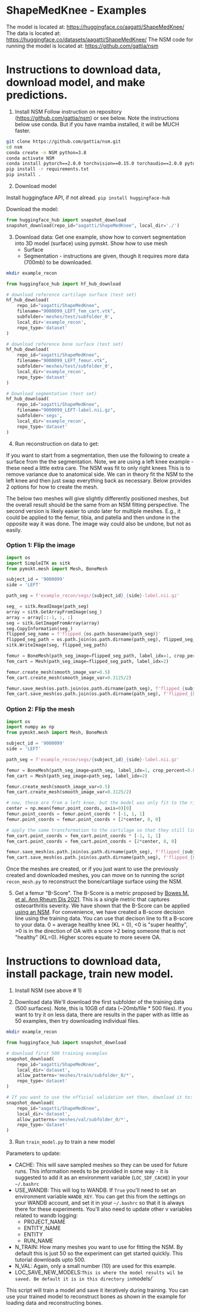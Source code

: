 # ShapeMedKnee - Examples 

The model is located at: 
    https://huggingface.co/aagatti/ShapeMedKnee/
The data is located at: 
    https://huggingface.co/datasets/aagatti/ShapeMedKnee/
The NSM code for running the model is located at: 
    https://github.com/gattia/nsm

# Instructions to download data, download model, and make predictions. 

1. Install NSM 
Follow instruction on repository (https://github.com/gattia/nsm) or see below. Note
the instructions below use conda. But if you have mamba installed, it will be MUCH 
faster. 

```bash
git clone https://github.com/gattia/nsm.git
cd nsm
conda create -n NSM python=3.8
conda activate NSM
conda install pytorch==2.0.0 torchvision==0.15.0 torchaudio==2.0.0 pytorch-cuda=11.7 -c pytorch -c nvidia
pip install -r requirements.txt
pip install .
```

2. Download model

Install huggingface API, if not alread. 
`pip install huggingface-hub`

Download the model: 
```python
from huggingface_hub import snapshot_download
snapshot_download(repo_id="aagatti/ShapeMedKnee", local_dir='./')

```

3. Download data: 
Get one example, show how to convert segmentation into 3D model (surface) using pymskt. 
Show how to use mesh
    - Surface
    - Segmentation - instructions are given, though it requires more data (700mb) to be
    downloaded. 

```bash
mkdir example_recon    
```

```python
from huggingface_hub import hf_hub_download

# download reference cartilage surface (test set)
hf_hub_download(
    repo_id="aagatti/ShapeMedKnee", 
    filename="9000099_LEFT_fem_cart.vtk", 
    subfolder='meshes/test/subfolder_0',
    local_dir='example_recon',
    repo_type='dataset'
)

# download reference bone surface (test set)
hf_hub_download(
    repo_id="aagatti/ShapeMedKnee",
    filename="9000099_LEFT_femur.vtk",
    subfolder='meshes/test/subfolder_0',
    local_dir='example_recon',
    repo_type='dataset'
)

# Download segmentation (test set)
hf_hub_download(
    repo_id="aagatti/ShapeMedKnee",
    filename="9000099_LEFT-label.nii.gz",
    subfolder='segs',
    local_dir='example_recon',
    repo_type='dataset'
)

```

4. Run reconstruction on data to get: 

If you want to start from a segmentation, then use the following to create a surface from the the segmentation.
Note, we are using a left knee example - these need a little extra care. The NSM was fit to only right knees
This is to remove variance due to anatomical side. We can in theory fit the NSM to the left knee and then 
just swap everything back as necessary. Below provides 2 options for how to create the mesh. 

The below two meshes will give slightly differently positioned meshes, but the overall result should be the
same from an NSM fitting perspective. The second version is likely easier to undo later for multiple meshes. 
E.g., it could be applied to the femur, tibia, and patella and then undone in the opposite way it was done. 
The image way could also be undone, but not as easily. 


### Option 1: Flip the image

```python
import os
import SimpleITK as sitk
from pymskt.mesh import Mesh, BoneMesh

subject_id = '9000099'
side = 'LEFT'

path_seg = f'example_recon/segs/{subject_id}_{side}-label.nii.gz'

seg_ = sitk.ReadImage(path_seg)
array = sitk.GetArrayFromImage(seg_)
array = array[::-1, :, :]
seg = sitk.GetImageFromArray(array)
seg.CopyInformation(seg_)
flipped_seg_name = f'flipped_{os.path.basename(path_seg)}'
flipped_seg_path = os.path.join(os.path.dirname(path_seg), flipped_seg_name)
sitk.WriteImage(seg, flipped_seg_path)

femur = BoneMesh(path_seg_image=flipped_seg_path, label_idx=1, crop_percent=0.8, bone='femur')
fem_cart = Mesh(path_seg_image=flipped_seg_path, label_idx=2)

femur.create_mesh(smooth_image_var=0.5)
fem_cart.create_mesh(smooth_image_var=0.3125/2)

femur.save_mesh(os.path.join(os.path.dirname(path_seg), f'flipped_{subject_id}_{side}_femur.vtk'))
fem_cart.save_mesh(os.path.join(os.path.dirname(path_seg), f'flipped_{subject_id}_{side}_fem_cart.vtk'))
```

### Option 2: Flip the mesh 
```python
import os
import numpy as np
from pymskt.mesh import Mesh, BoneMesh

subject_id = '9000099'
side = 'LEFT'

path_seg = f'example_recon/segs/{subject_id}_{side}-label.nii.gz' 

femur = BoneMesh(path_seg_image=path_seg, label_idx=1, crop_percent=0.8, bone='femur')
fem_cart = Mesh(path_seg_image=path_seg, label_idx=2)

femur.create_mesh(smooth_image_var=0.5)
fem_cart.create_mesh(smooth_image_var=0.3125/2)

# now, these are from a left knee, but the model was only fit to the right knee. So, we need to swap the medial/lateral axis
center = np.mean(femur.point_coords, axis=0)[0]
femur.point_coords = femur.point_coords * [-1, 1, 1]
femur.point_coords = femur.point_coords + [2*center, 0, 0]

# apply the same transformation to the cartilage so that they still line up. 
fem_cart.point_coords = fem_cart.point_coords * [-1, 1, 1]
fem_cart.point_coords = fem_cart.point_coords + [2*center, 0, 0]

femur.save_mesh(os.path.join(os.path.dirname(path_seg), f'flipped_{subject_id}_{side}_femur.vtk'))
fem_cart.save_mesh(os.path.join(os.path.dirname(path_seg), f'flipped_{subject_id}_{side}_fem_cart.vtk'))
```

Once the meshes are created, or if you just want to use the previously created and downloaded meshes, you 
can move on to running the script `recon_mesh.py` to reconstruct the bone/cartilage surface using the NSM. 

5. Get a femur "B-Score". 
The B-Score is a metric proposed by [Bowes M. et al. Ann Rheum Dis 2021](https://pubmed.ncbi.nlm.nih.gov/33188042/). 
This is a single metric that captures osteoarthritis severity. We have shown that the B-Score can be applied 
[using an NSM](https://www-sciencedirect-com.stanford.idm.oclc.org/science/article/pii/S2772654123000168). For
convenience, we have created a B-score decision line using the training data. You can use that decison line to 
fit a B-score to your data. 0 = average healthy knee (KL = 0), <0 is "super healthy", >0 is in the direction of OA
with a score >2 being someone that is not "healthy" (KL=0). Higher scores equate to more severe OA. 



# Instructions to download data, install package, train new model. 
1. Install NSM (see above # 1)

2. Download data 
We'll download the first subfolder of the training data (500 surfaces). Note, this
is 10GB of data (~20mb/file * 500 files). If you want to try it on less data, there
are results in the paper with as little as 50 examples, then try downloading 
individual files. 

```bash
mkdir example_recon    
```

```python
from huggingface_hub import snapshot_download

# download first 500 training examples
snapshot_download(
    repo_id="aagatti/ShapeMedKnee", 
    local_dir='dataset',
    allow_patterns='meshes/train/subfolder_0/*',
    repo_type='dataset'
)

# If you want to use the official validation set then, download it to: 
snapshot_download(
    repo_id="aagatti/ShapeMedKnee", 
    local_dir='dataset',
    allow_patterns='meshes/val/subfolder_0/*',
    repo_type='dataset'
)
```
3. Run `train_model.py` to train a new model 

Parameters to update: 
- CACHE: 
    This will save sampled meshes so they can be used for future runs.
    This information needs to be provided in some way - it is suggested
    to add it as an environment variable (`LOC_SDF_CACHE`) in your
    `~/.bashrc`
- USE_WANDB: 
    This will log to WANDB. If `True` you'll need to set an environment 
    variable `WANDB_KEY`. You can get this from the settings on your
    WANDB account, and set it in your `~/.bashrc` so that it is always 
    there for these experiments. You'll also need to update other v
    variables related to wandb logging: 
    - PROJECT_NAME
    - ENTITY_NAME
    - ENTITY
    - RUN_NAME
- N_TRAIN: 
    How many meshes you want to use for fitting the NSM. By default this 
    is just 50 so the experiment can get started quickly. This tutorial
    downloads upto 500. 
- N_VAL:
    Again, only a small number (10) are used for this example. 
- LOC_SAVE_NEW_MODELS:`
    This is where the model results wil be saved. Be default it is in this
    directory in `models/`

This script will train a model and save it iteratively during training. You 
can use your trained model to reconstruct bones as shown in the example for
loading data and reconstructing bones. 

